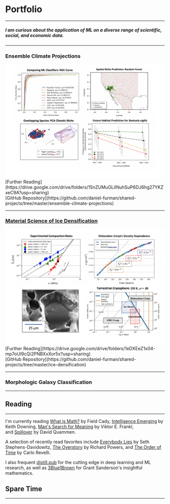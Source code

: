 # Portfolio
---
##### I am curious about the application of ML on a diverse range of scientific, social, and economic data. 
---

### Ensemble Climate Projections
<img src="images/sdm.png?raw=true"/>
[Further Reading](https://drive.google.com/drive/folders/15nZUMuGLiINuhSuP6DJ6hg27YKZxeC9A?usp=sharing) <br>
[GitHub Repository](https://github.com/daniel-furman/shared-projects/tree/master/ensemble-climate-projections)

---
### [Material Science of Ice Densification](ice-dense_page.md)
<img src="images/ice-dens.png?raw=true"/>
[Further Reading](https://drive.google.com/drive/folders/1eDXEeZ1x04-mp7oUI9cQi2PNBXxXor5x?usp=sharing) <br>
[GitHub Repository](https://github.com/daniel-furman/shared-projects/tree/master/ice-densification)

---
### Morphologic Galaxy Classification
---

## Reading
---
I'm currently reading [What is Math?](https://books.google.com/books/about/What_Is_Math.html?id=p5zFsgEACAAJ) by Field Cady, [Intelligence Emerging](https://www.google.com/books/edition/Intelligence_Emerging/k5jBCQAAQBAJ?hl=en&gbpv=0) by Keith Downing, [Man's Search for Meaning](https://books.google.com/books/about/Man_s_Search_for_Meaning.html?id=K2AvZmco3E0C) by Viktor E. Frankl, and [Spillover](https://www.google.com/books/edition/Spillover_Animal_Infections_and_the_Next/ezeIZReBMt4C?hl=en&gbpv=0) by David Quammen. <break><break>

A selection of recently read favorites include [Everybody Lies](https://www.google.com/books/edition/Everybody_Lies/hy5bCwAAQBAJ?hl=en&gbpv=0) by Seth Stephens-Davidowitz, [The Overstory](https://www.google.com/books/edition/The_Overstory_A_Novel/_zQsDwAAQBAJ?hl=en&gbpv=0) by Richard Powers, and [The Order of Time](https://www.google.com/books/edition/The_Order_of_Time/POi9DwAAQBAJ?hl=en&gbpv=0) by Carlo Revelli.<break><break>

I also frequent [distill.pub](https://distill.pub/) for the cutting edge in deep learning and ML research, as well as [3Blue1Brown](https://www.youtube.com/channel/UCYO_jab_esuFRV4b17AJtAw) for Grant Sanderson's insightful mathematics.

## Spare Time
---









